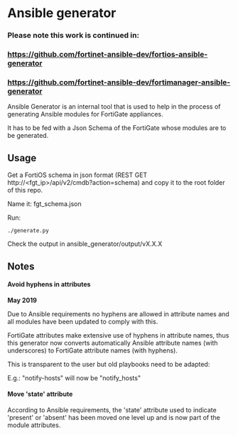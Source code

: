 # Ansible generator

### Please note this work is continued in:
### https://github.com/fortinet-ansible-dev/fortios-ansible-generator
### https://github.com/fortinet-ansible-dev/fortimanager-ansible-generator


Ansible Generator is an internal tool that is used to help in the process of generating Ansible modules for FortiGate appliances.

It has to be fed with a Json Schema of the FortiGate whose modules are to be generated.


## Usage

Get a FortiOS schema in json format (REST GET http://<fgt_ip>/api/v2/cmdb?action=schema) and copy it to the root folder of this repo.

Name it: fgt_schema.json

Run:

`./generate.py`

Check the output in ansible_generator/output/vX.X.X


## Notes


#### Avoid hyphens in attributes

<b>May 2019</b>

Due to Ansible requirements no hyphens are allowed in attribute names and all modules have been updated to comply with this. 

FortiGate attributes make extensive use of hyphens in attribute names, thus this generator now converts automatically Ansible attribute names (with underscores) to FortiGate attribute names (with hyphens).

This is transparent to the user but old playbooks need to be adapted:

  E.g.: "notify-hosts" will now be "notify_hosts"

#### Move 'state' attribute

According to Ansible requirements, the 'state' attribute used to indicate 'present' or 'absent' has been moved one level up and is now part of the module attributes.
